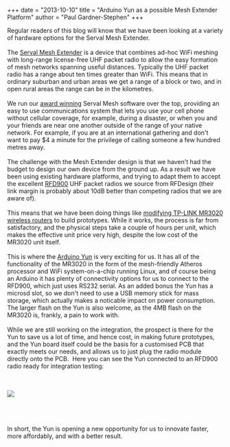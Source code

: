 +++
date = "2013-10-10"
title = "Arduino Yun as a possible Mesh Extender Platform"
author = "Paul Gardner-Stephen"
+++

<div class="post-body entry-content" id="post-body-8494518260872658842" itemprop="description articleBody">
<div>
Regular readers of this blog will know
that we have been looking at a variety of hardware options for the
Serval Mesh Extender.</div>
<div>
<br/>
</div>
<div>
The <a href="http://servalpaul.blogspot.com.au/2013/07/smaller-more-elegant-mesh-extender.html">Serval Mesh Extender</a> is a device
that combines ad-hoc WiFi meshing with long-range license-free UHF
packet radio to allow the easy formation of mesh networks spanning
useful distances.  Typically the UHF packet radio has a range about
ten times greater than WiFi. This means that in ordinary suburban and
urban areas we get a range of a block or two, and in open rural areas
the range can be in the kilometres.</div>
<div>
<br/>
</div>
<div>
We run our <a href="http://thetechchallenge.org/winners/communicate.html">award winning</a> Serval Mesh
software over the top, providing an easy to use communications system
that lets you use your cell phone without cellular coverage, for
example, during a disaster, or when you and your friends are near one
another outside of the range of your native network.  For example, if
you are at an international gathering and don't want to pay $4 a
minute for the privilege of calling someone a few hundred metres
away.</div>
<div>
<br/>
</div>
<div>
The challenge with the Mesh Extender
design is that we haven't had the budget to design our own device
from the ground up.  As a result we have been using existing hardware
platforms, and trying to adapt them to accept the excellent <a href="http://rfdesign.com.au/index.php/rfd900">RFD900</a>
UHF packet radios we source from RFDesign (their link margin is
probably about 10dB better than competing radios that we are aware
of).</div>
<div>
<br/>
</div>
<div>
This means that we have been doing
things like <a href="http://servalpaul.blogspot.com.au/2013/09/mesh-extender-assembly.html">modifying TP-LINK MR3020 wireless routers</a> to build
prototypes.  While it works, the process is far from satisfactory,
and the physical steps take a couple of hours per unit, which makes
the effective unit price very high, despite the low cost of the
MR3020 unit itself.</div>
<div>
<br/>
</div>
<div>
This is where the <a href="http://arduino.cc/en/Main/ArduinoBoardYun?from=Main.ArduinoYUN">Arduino Yun</a> is very exciting
for us.  It has all of the functionality of the MR3020 in the form of
the mesh-friendly Atheros processor and WiFi system-on-a-chip running Linux, and of
course being an Arduino it has plenty of connectivity options for us
to connect to the RFD900, which just uses RS232 serial.  As an added
bonus the Yun has a microsd slot, so we don't need to use a USB
memory stick for mass storage, which actually makes a noticable impact on power consumption.  The larger flash on the Yun is also
welcome, as the 4MB flash on the MR3020 is, frankly, a pain to work
with.</div>
<div>
<br/>
</div>
<div>
While we are still working on the
integration, the prospect is there for the Yun to save us a lot of
time, and hence cost, in making future prototypes, and the Yun board
itself could be the basis for a customised PCB that exactly meets our
needs, and allows us to just plug the radio module directly onto the
PCB.  Here you can see the Yun connected to an RFD900 radio ready for integration testing:</div>
<div>
<br/></div>


<br/>

<a href="http://2.bp.blogspot.com/-z8aFvRHbOCE/UleT-MwqxWI/AAAAAAAABZ8/dIO1Nz-EAII/s1600/20131011_145442.jpg"><img src="http://2.bp.blogspot.com/-z8aFvRHbOCE/UleT-MwqxWI/AAAAAAAABZ8/dIO1Nz-EAII/s400/20131011_145442.jpg"/></a>
<div>
<br/></div>
<div>
<br/>
</div>
<br/>
<div>
In short, the Yun is opening a new
opportunity for us to innovate faster, more affordably, and with a
better result.</div>
<div></div>
</div>